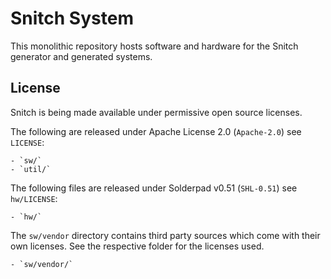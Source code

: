 # Snitch System

This monolithic repository hosts software and hardware for the Snitch generator and generated systems.

## License

Snitch is being made available under permissive open source licenses.

The following are released under Apache License 2.0 (`Apache-2.0`) see `LICENSE`:

    - `sw/`
    - `util/`

The following files are released under Solderpad v0.51 (`SHL-0.51`) see `hw/LICENSE`:

    - `hw/`

The `sw/vendor` directory contains third party sources which come with their own
licenses. See the respective folder for the licenses used.

    - `sw/vendor/`
